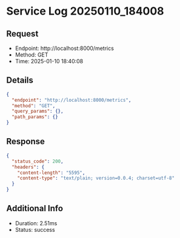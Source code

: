 # Service Log 20250110_184008

## Request
- Endpoint: http://localhost:8000/metrics
- Method: GET
- Time: 2025-01-10 18:40:08

## Details
```json
{
  "endpoint": "http://localhost:8000/metrics",
  "method": "GET",
  "query_params": {},
  "path_params": {}
}
```

## Response
```json
{
  "status_code": 200,
  "headers": {
    "content-length": "5595",
    "content-type": "text/plain; version=0.0.4; charset=utf-8"
  }
}
```

## Additional Info
- Duration: 2.51ms
- Status: success
